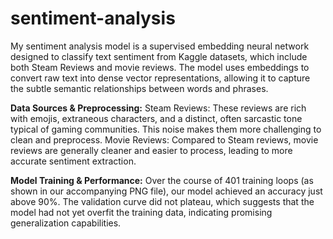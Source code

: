 # sentiment-analysis
My sentiment analysis model is a supervised embedding neural network designed to classify text sentiment from Kaggle datasets, which include both Steam Reviews and movie reviews. The model uses embeddings to convert raw text into dense vector representations, allowing it to capture the subtle semantic relationships between words and phrases.

**Data Sources & Preprocessing:**
Steam Reviews: These reviews are rich with emojis, extraneous characters, and a distinct, often sarcastic tone typical of gaming communities. This noise makes them more challenging to clean and preprocess.
Movie Reviews: Compared to Steam reviews, movie reviews are generally cleaner and easier to process, leading to more accurate sentiment extraction.

**Model Training & Performance:**
Over the course of 401 training loops (as shown in our accompanying PNG file), our model achieved an accuracy just above 90%.
The validation curve did not plateau, which suggests that the model had not yet overfit the training data, indicating promising generalization capabilities.
